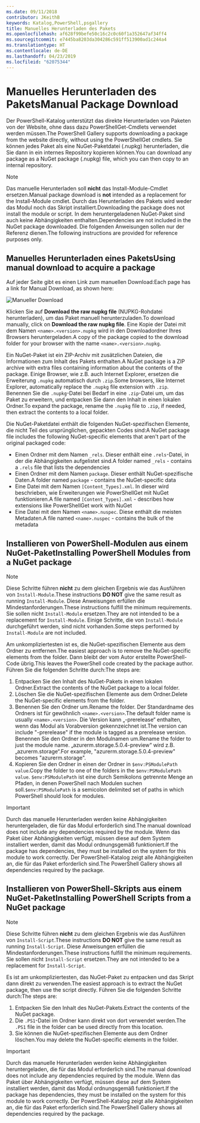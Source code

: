 ```yaml
---
ms.date: 09/11/2018
contributor: JKeithB
keywords: Katalog,PowerShell,psgallery
title: Manuelles Herunterladen des Pakets
ms.openlocfilehash: af628f99befe50c16c2c0c60f1a352647af34ff4
ms.sourcegitcommit: e7445ba8203da304286c591ff513900ad1c244a4
ms.translationtype: HT
ms.contentlocale: de-DE
ms.lasthandoff: 04/23/2019
ms.locfileid: "62075344"
---
```

# <a name="manual-package-download"></a><span data-ttu-id="26d58-103">Manuelles Herunterladen des Pakets</span><span class="sxs-lookup"><span data-stu-id="26d58-103">Manual Package Download</span></span>

<span data-ttu-id="26d58-104">Der PowerShell-Katalog unterstützt das direkte Herunterladen von Paketen von der Website, ohne dass dazu PowerShellGet-Cmdlets verwendet werden müssen.</span><span class="sxs-lookup"><span data-stu-id="26d58-104">The PowerShell Gallery supports downloading a package from the website directly, without using the PowerShellGet cmdlets.</span></span> <span data-ttu-id="26d58-105">Sie können jedes Paket als eine NuGet-Paketdatei (.nupkg) herunterladen, die Sie dann in ein internes Repository kopieren können.</span><span class="sxs-lookup"><span data-stu-id="26d58-105">You can download any package as a NuGet package (.nupkg) file, which you can then copy to an internal repository.</span></span>

> [!NOTE]
> <span data-ttu-id="26d58-106">Das manuelle Herunterladen soll **nicht** das Install-Module-Cmdlet ersetzen.</span><span class="sxs-lookup"><span data-stu-id="26d58-106">Manual package download is **not** intended as a replacement for the Install-Module cmdlet.</span></span>
> <span data-ttu-id="26d58-107">Durch das Herunterladen des Pakets wird weder das Modul noch das Skript installiert.</span><span class="sxs-lookup"><span data-stu-id="26d58-107">Downloading the package does not install the module or script.</span></span> <span data-ttu-id="26d58-108">In dem heruntergeladenen NuGet-Paket sind auch keine Abhängigkeiten enthalten.</span><span class="sxs-lookup"><span data-stu-id="26d58-108">Dependencies are not included in the NuGet package downloaded.</span></span> <span data-ttu-id="26d58-109">Die folgenden Anweisungen sollen nur der Referenz dienen.</span><span class="sxs-lookup"><span data-stu-id="26d58-109">The following instructions are provided for reference purposes only.</span></span>

## <a name="using-manual-download-to-acquire-a-package"></a><span data-ttu-id="26d58-110">Manuelles Herunterladen eines Pakets</span><span class="sxs-lookup"><span data-stu-id="26d58-110">Using manual download to acquire a package</span></span>

<span data-ttu-id="26d58-111">Auf jeder Seite gibt es einen Link zum manuellen Download:</span><span class="sxs-lookup"><span data-stu-id="26d58-111">Each page has a link for Manual Download, as shown here:</span></span>

![Manueller Download](../../Images/packagedisplaypagewithpseditions.png)

<span data-ttu-id="26d58-113">Klicken Sie auf **Download the raw nupkg file** (NUPKG-Rohdatei herunterladen), um das Paket manuell herunterzuladen.</span><span class="sxs-lookup"><span data-stu-id="26d58-113">To download manually, click on **Download the raw nupkg file**.</span></span> <span data-ttu-id="26d58-114">Eine Kopie der Datei mit dem Namen `<name>.<version>.nupkg` wird in den Downloadordner Ihres Browsers heruntergeladen.</span><span class="sxs-lookup"><span data-stu-id="26d58-114">A copy of the package copied to the download folder for your browser with the name `<name>.<version>.nupkg`.</span></span>

<span data-ttu-id="26d58-115">Ein NuGet-Paket ist ein ZIP-Archiv mit zusätzlichen Dateien, die Informationen zum Inhalt des Pakets enthalten.</span><span class="sxs-lookup"><span data-stu-id="26d58-115">A NuGet package is a ZIP archive with extra files containing information about the contents of the package.</span></span> <span data-ttu-id="26d58-116">Einige Browser, wie z.B. auch Internet Explorer, ersetzen die Erweiterung `.nupkg` automatisch durch `.zip`.</span><span class="sxs-lookup"><span data-stu-id="26d58-116">Some browsers, like Internet Explorer, automatically replace the `.nupkg` file extension with `.zip`.</span></span> <span data-ttu-id="26d58-117">Benennen Sie die `.nupkg`-Datei bei Bedarf in eine `.zip`-Datei um, um das Paket zu erweitern, und entpacken Sie dann den Inhalt in einen lokalen Ordner.</span><span class="sxs-lookup"><span data-stu-id="26d58-117">To expand the package, rename the `.nupkg` file to `.zip`, if needed, then extract the contents to a local folder.</span></span>

<span data-ttu-id="26d58-118">Die NuGet-Paketdatei enthält die folgenden NuGet-spezifischen Elemente, die nicht Teil des ursprünglichen, gepackten Codes sind:</span><span class="sxs-lookup"><span data-stu-id="26d58-118">A NuGet package file includes the following NuGet-specific elements that aren't part of the original packaged code:</span></span>

- <span data-ttu-id="26d58-119">Einen Ordner mit dem Namen `_rels`. Dieser enthält eine `.rels`-Datei, in der die Abhängigkeiten aufgelistet sind.</span><span class="sxs-lookup"><span data-stu-id="26d58-119">A folder named `_rels` - contains a `.rels` file that lists the dependencies</span></span>
- <span data-ttu-id="26d58-120">Einen Ordner mit dem Namen `package`. Dieser enthält NuGet-spezifische Daten.</span><span class="sxs-lookup"><span data-stu-id="26d58-120">A folder named `package` - contains the NuGet-specific data</span></span>
- <span data-ttu-id="26d58-121">Eine Datei mit dem Namen `[Content_Types].xml`. In dieser wird beschrieben, wie Erweiterungen wie PowerShellGet mit NuGet funktionieren.</span><span class="sxs-lookup"><span data-stu-id="26d58-121">A file named `[Content_Types].xml` - describes how extensions like PowerShellGet work with NuGet</span></span>
- <span data-ttu-id="26d58-122">Eine Datei mit dem Namen `<name>.nuspec`. Diese enthält die meisten Metadaten.</span><span class="sxs-lookup"><span data-stu-id="26d58-122">A file named `<name>.nuspec` - contains the bulk of the metadata</span></span>

## <a name="installing-powershell-modules-from-a-nuget-package"></a><span data-ttu-id="26d58-123">Installieren von PowerShell-Modulen aus einem NuGet-Paket</span><span class="sxs-lookup"><span data-stu-id="26d58-123">Installing PowerShell Modules from a NuGet package</span></span>

> [!NOTE]
> <span data-ttu-id="26d58-124">Diese Schritte führen **nicht** zu dem gleichen Ergebnis wie das Ausführen von `Install-Module`.</span><span class="sxs-lookup"><span data-stu-id="26d58-124">These instructions **DO NOT** give the same result as running `Install-Module`.</span></span> <span data-ttu-id="26d58-125">Diese Anweisungen erfüllen die Mindestanforderungen.</span><span class="sxs-lookup"><span data-stu-id="26d58-125">These instructions fulfill the minimum requirements.</span></span> <span data-ttu-id="26d58-126">Sie sollen nicht `Install-Module` ersetzen.</span><span class="sxs-lookup"><span data-stu-id="26d58-126">They are not intended to be a replacement for `Install-Module`.</span></span> <span data-ttu-id="26d58-127">Einige Schritte, die von `Install-Module` durchgeführt werden, sind nicht vorhanden.</span><span class="sxs-lookup"><span data-stu-id="26d58-127">Some steps performed by `Install-Module` are not included.</span></span>

<span data-ttu-id="26d58-128">Am unkompliziertesten ist es, die NuGet-spezifischen Elemente aus dem Ordner zu entfernen.</span><span class="sxs-lookup"><span data-stu-id="26d58-128">The easiest approach is to remove the NuGet-specific elements from the folder.</span></span> <span data-ttu-id="26d58-129">Dann bleibt der vom Autor erstellte PowerShell-Code übrig.</span><span class="sxs-lookup"><span data-stu-id="26d58-129">This leaves the PowerShell code created by the package author.</span></span> <span data-ttu-id="26d58-130">Führen Sie die folgenden Schritte durch:</span><span class="sxs-lookup"><span data-stu-id="26d58-130">The steps are:</span></span>

1. <span data-ttu-id="26d58-131">Entpacken Sie den Inhalt des NuGet-Pakets in einen lokalen Ordner.</span><span class="sxs-lookup"><span data-stu-id="26d58-131">Extract the contents of the NuGet package to a local folder.</span></span>
2. <span data-ttu-id="26d58-132">Löschen Sie die NuGet-spezifischen Elemente aus dem Ordner.</span><span class="sxs-lookup"><span data-stu-id="26d58-132">Delete the NuGet-specific elements from the folder.</span></span>
3. <span data-ttu-id="26d58-133">Benennen Sie den Ordner um.</span><span class="sxs-lookup"><span data-stu-id="26d58-133">Rename the folder.</span></span> <span data-ttu-id="26d58-134">Der Standardname des Ordners ist für gewöhnlich `<name>.<version>`.</span><span class="sxs-lookup"><span data-stu-id="26d58-134">The default folder name is usually `<name>.<version>`.</span></span> <span data-ttu-id="26d58-135">Die Version kann „-prerelease“ enthalten, wenn das Modul als Vorabversion gekennzeichnet ist.</span><span class="sxs-lookup"><span data-stu-id="26d58-135">The version can include "-prerelease" if the module is tagged as a prerelease version.</span></span> <span data-ttu-id="26d58-136">Benennen Sie den Ordner in den Modulnamen um.</span><span class="sxs-lookup"><span data-stu-id="26d58-136">Rename the folder to just the module name.</span></span> <span data-ttu-id="26d58-137">„azurerm.storage.5.0.4-preview“ wird z.B. „azurerm.storage“.</span><span class="sxs-lookup"><span data-stu-id="26d58-137">For example, "azurerm.storage.5.0.4-preview" becomes "azurerm.storage".</span></span>
4. <span data-ttu-id="26d58-138">Kopieren Sie den Ordner in einen der Ordner in `$env:PSModulePath value`.</span><span class="sxs-lookup"><span data-stu-id="26d58-138">Copy the folder to one of the folders in the `$env:PSModulePath value`.</span></span> <span data-ttu-id="26d58-139">`$env:PSModulePath` ist eine durch Semikolons getrennte Menge an Pfaden, in denen PowerShell nach Modulen suchen soll.</span><span class="sxs-lookup"><span data-stu-id="26d58-139">`$env:PSModulePath` is a semicolon delimited set of paths in which PowerShell should look for modules.</span></span>

> [!IMPORTANT]
> <span data-ttu-id="26d58-140">Durch das manuelle Herunterladen werden keine Abhängigkeiten heruntergeladen, die für das Modul erforderlich sind.</span><span class="sxs-lookup"><span data-stu-id="26d58-140">The manual download does not include any dependencies required by the module.</span></span> <span data-ttu-id="26d58-141">Wenn das Paket über Abhängigkeiten verfügt, müssen diese auf dem System installiert werden, damit das Modul ordnungsgemäß funktioniert.</span><span class="sxs-lookup"><span data-stu-id="26d58-141">If the package has dependencies, they must be installed on the system for this module to work correctly.</span></span> <span data-ttu-id="26d58-142">Der PowerShell-Katalog zeigt alle Abhängigkeiten an, die für das Paket erforderlich sind.</span><span class="sxs-lookup"><span data-stu-id="26d58-142">The PowerShell Gallery shows all dependencies required by the package.</span></span>

## <a name="installing-powershell-scripts-from-a-nuget-package"></a><span data-ttu-id="26d58-143">Installieren von PowerShell-Skripts aus einem NuGet-Paket</span><span class="sxs-lookup"><span data-stu-id="26d58-143">Installing PowerShell Scripts from a NuGet package</span></span>

> [!NOTE]
> <span data-ttu-id="26d58-144">Diese Schritte führen **nicht** zu dem gleichen Ergebnis wie das Ausführen von `Install-Script`.</span><span class="sxs-lookup"><span data-stu-id="26d58-144">These instructions **DO NOT** give the same result as running `Install-Script`.</span></span> <span data-ttu-id="26d58-145">Diese Anweisungen erfüllen die Mindestanforderungen.</span><span class="sxs-lookup"><span data-stu-id="26d58-145">These instructions fulfill the minimum requirements.</span></span> <span data-ttu-id="26d58-146">Sie sollen nicht `Install-Script` ersetzen.</span><span class="sxs-lookup"><span data-stu-id="26d58-146">They are not intended to be a replacement for `Install-Script`.</span></span>

<span data-ttu-id="26d58-147">Es ist am unkompliziertesten, das NuGet-Paket zu entpacken und das Skript dann direkt zu verwenden.</span><span class="sxs-lookup"><span data-stu-id="26d58-147">The easiest approach is to extract the NuGet package, then use the script directly.</span></span> <span data-ttu-id="26d58-148">Führen Sie die folgenden Schritte durch:</span><span class="sxs-lookup"><span data-stu-id="26d58-148">The steps are:</span></span>

1. <span data-ttu-id="26d58-149">Entpacken Sie den Inhalt des NuGet-Pakets.</span><span class="sxs-lookup"><span data-stu-id="26d58-149">Extract the contents of the NuGet package.</span></span>
2. <span data-ttu-id="26d58-150">Die `.PS1`-Datei im Ordner kann direkt von dort verwendet werden.</span><span class="sxs-lookup"><span data-stu-id="26d58-150">The `.PS1` file in the folder can be used directly from this location.</span></span>
3. <span data-ttu-id="26d58-151">Sie können die NuGet-spezifischen Elemente aus dem Ordner löschen.</span><span class="sxs-lookup"><span data-stu-id="26d58-151">You may delete the NuGet-specific elements in the folder.</span></span>

> [!IMPORTANT]
> <span data-ttu-id="26d58-152">Durch das manuelle Herunterladen werden keine Abhängigkeiten heruntergeladen, die für das Modul erforderlich sind.</span><span class="sxs-lookup"><span data-stu-id="26d58-152">The manual download does not include any dependencies required by the module.</span></span> <span data-ttu-id="26d58-153">Wenn das Paket über Abhängigkeiten verfügt, müssen diese auf dem System installiert werden, damit das Modul ordnungsgemäß funktioniert.</span><span class="sxs-lookup"><span data-stu-id="26d58-153">If the package has dependencies, they must be installed on the system for this module to work correctly.</span></span> <span data-ttu-id="26d58-154">Der PowerShell-Katalog zeigt alle Abhängigkeiten an, die für das Paket erforderlich sind.</span><span class="sxs-lookup"><span data-stu-id="26d58-154">The PowerShell Gallery shows all dependencies required by the package.</span></span>
